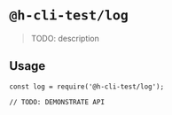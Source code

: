 # `@h-cli-test/log`

> TODO: description

## Usage

```
const log = require('@h-cli-test/log');

// TODO: DEMONSTRATE API
```
